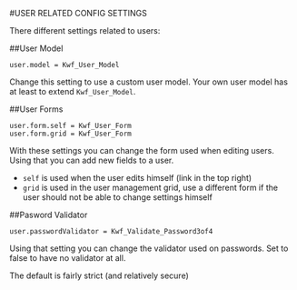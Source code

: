 #USER RELATED CONFIG SETTINGS

There different settings related to users:

##User Model

    user.model = Kwf_User_Model
    
Change this setting to use a custom user model. Your own user model has at least to extend `Kwf_User_Model`.

##User Forms

    user.form.self = Kwf_User_Form
    user.form.grid = Kwf_User_Form
    
With these settings you can change the form used when editing users. Using that you can add new fields to a user.

* `self` is used when the user edits himself (link in the top right)
* `grid` is used in the user management grid, use a different form if the user should not be able to change settings himself

##Pasword Validator

    user.passwordValidator = Kwf_Validate_Password3of4
    
    
Using that setting you can change the validator used on passwords. Set to false to have no validator at all.

The default is fairly strict (and relatively secure)